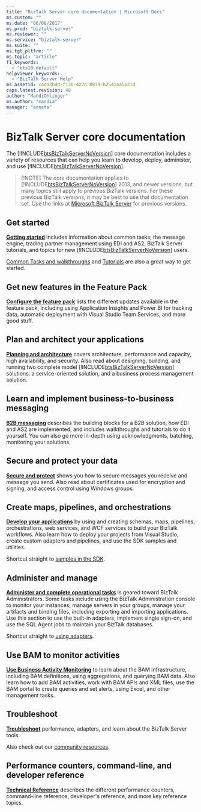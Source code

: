 ```yaml
---
title: "BizTalk Server core documentation | Microsoft Docs"
ms.custom: ""
ms.date: "06/08/2017"
ms.prod: "biztalk-server"
ms.reviewer: ""
ms.service: "biztalk-server"
ms.suite: ""
ms.tgt_pltfrm: ""
ms.topic: "article"
f1_keywords: 
  - "bts10.default"
helpviewer_keywords: 
  - "BizTalk Server Help"
ms.assetid: cadd3bdd-f13b-427d-8979-b2541aa5e21d
caps.latest.revision: 48
author: "MandiOhlinger"
ms.author: "mandia"
manager: "anneta"
---
```

# BizTalk Server core documentation
The [!INCLUDE[btsBizTalkServerNoVersion](../includes/btsbiztalkservernoversion-md.md)] core documentation includes a variety of resources that can help you learn to develop, deploy, administer, and use [!INCLUDE[btsBizTalkServerNoVersion](../includes/btsbiztalkservernoversion-md.md)].  

> [!NOTE] The core documentation  applies to  [!INCLUDE[btsBizTalkServerNoVersion](../includes/btsbiztalkservernoversion-md.md)] 2013, and newer versions, but many topics still apply to previous BizTalk versions. For these previous BizTalk versions, it may be best to use that documentation set. Use the links at [Microsoft BizTalk Server](https://msdn.microsoft.com/library/dd547397\(BTS.10\).aspx) for previous versions.  

## Get started
**[Getting started](../core/getting-started-with-biztalk-server.md)** includes information about common tasks, the message engine, trading partner management using EDI and AS2, BizTalk Server tutorials, and topics for new  [!INCLUDE[btsBizTalkServerNoVersion](../includes/btsbiztalkservernoversion-md.md)] users.
  
[Common Tasks and walkthroughs](http://msdn.microsoft.com/library/cd02757d-48c6-4ba4-b72d-02acd0b1eff1) and [Tutorials](http://msdn.microsoft.com/library/1e404aca-6e25-4189-a0cc-5e9b95194b81) are also a great way to get started.

## Get new features in the Feature Pack 
**[Configure the feature pack](../core/configure-the-feature-pack.md)** lists the different updates available in the feature pack, including using Application Insights and Power BI for tracking data, automatic deployment with Visual Studio Team Services, and more good stuff. 
  
## Plan and architect your applications
**[Planning and architecture](../core/plan-and-architect-your-biztalk-server-solution.md)** covers architecture, performance and capacity, high availability, and security. Also read about designing, building, and running two complete model [!INCLUDE[btsBizTalkServerNoVersion](../includes/btsbiztalkservernoversion-md.md)] solutions: a service-oriented solution, and a business process management solution.

## Learn and implement business-to-business messaging
**[B2B messaging](../core/trading-partner-management-using-biztalk-server.md)** describes the building blocks for a B2B solution, how EDI and AS2 are implemented, and includes walkthroughs and tutorials to do it yourself. You can also go more in-depth using acknowledgments, batching, monitoring your solutions. 

## Secure and protect your data
**[Secure and protect](../core/secure-and-protect-your-biztalk-messages.md)** shows you how to secure messages you receive and message you send. Also read about certificates used for encryption and signing, and access control using Windows groups.

## Create maps, pipelines, and orchestrations
**[Develop your applications](../core/develop-your-biztalk-applications.md)** by using and creating schemas, maps, pipelines, orchestrations, web services, and WCF services to build your BizTalk workflows. Also learn how to deploy your projects from Visual Studio, create custom adapters and pipelines, and use the SDK samples and utilities.
  
Shortcut straight to [samples in the SDK](../core/samples-in-the-sdk.md).
  
## Administer and manage
**[Administer and complete operational tasks](../core/operational-and-administrative-tasks-in-your-biztalk-environment.md)** is geared toward BizTalk Administrators. Some tasks include using the BizTalk Administration console to monitor your instances, manage servers in your groups, manage your artifacts and binding files, including exporting and importing applications. Use this section to use the built-in adapters, implement single sign-on, and use the SQL Agent jobs to maintain your BizTalk databases.

Shortcut straight to [using adapters](../core/using-adapters.md).

## Use BAM to monitor activities
**[Use Business Activity Monitoring](../core/using-business-activity-monitoring.md)** to learn about the BAM infrastructure, including BAM definitions, using aggregations, and querying BAM data. Also learn how to add BAM activities, work with BAM APIs and XML files, use the BAM portal to create queries and set alerts, using Excel, and other management tasks.

## Troubleshoot
**[Troubleshoot](../core/troubleshooting.md)** performance, adapters, and learn about the BizTalk Server tools.

Also check out our [community resources](../core/community-resources5.md).

## Performance counters, command-line, and developer reference
 
**[Technical Reference](../core/technical-reference5.md)** describes the different performance counters, command-line reference, developer's reference, and more key reference topics.